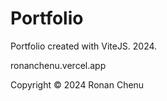 
# Portfolio

Portfolio created with ViteJS. 2024.

ronanchenu.vercel.app

Copyright © 2024 Ronan Chenu 
